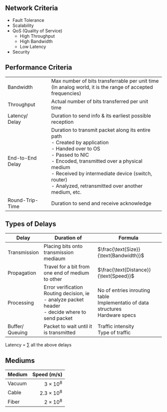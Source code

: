 ## Network Criteria

- Fault Tolerance
- Scalability
- QoS (Quality of Service)
  - High Throughput
  - High Bandwidth
  - Low Latency
- Security

## Performance Criteria

|                       |                                                              |
| --------------------- | ------------------------------------------------------------ |
| Bandwidth             | Max number of bits transferrable per unit time<br />(In analog world, it is the range of accepted frequencies) |
| Throughput            | Actual number of bits transferred per unit time              |
| Latency/<br />Delay   | Duration to send info & its earliest possible reception      |
| End-to-End<br />Delay | Duration to transmit packet along its entire path<br />- Created by application<br />- Handed over to OS<br />- Passed to NIC<br />- Encoded, transmitted over a physical medium<br />- Received by intermediate device (switch, router)<br />- Analyzed, retransmitted over another medium, etc. |
| Round-Trip-Time       | Duration to send and receive acknowledge                     |

## Types of Delays

| Delay                | Duration of                                                  | Formula                                                      |
| -------------------- | ------------------------------------------------------------ | ------------------------------------------------------------ |
| Transmission         | Placing bits onto transmission mediaum                       | $\frac{\text{Size}}{\text{Bandwidth}}$                       |
| Propagation          | Travel for a bit from one end of medium to other             | $\frac{\text{Distance}}{\text{Speed}}$                       |
| Processing           | Error verification<br />Routing decision, ie<br />- analyze packet header<br />- decide where to send packet | No of entries inrouting table<br />Implementatio of data structures<br />Hardware specs |
| Buffer/<br />Queuing | Packet to wait until it is transmitted                       | Traffic intensity<br />Type of traffic                       |

Latency = $\sum$ all the above delays

## Mediums

| Medium |       Speed (m/s) |
| ------ | ----------------: |
| Vacuum |   $3 \times 10^8$ |
| Cable  | $2.3 \times 10^8$ |
| Fiber  |   $2 \times 10^8$ |

